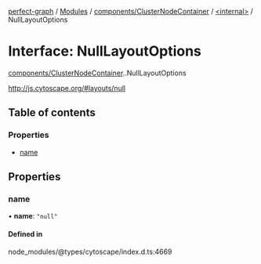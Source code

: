 [perfect-graph](../README.md) / [Modules](../modules.md) / [components/ClusterNodeContainer](../modules/components_ClusterNodeContainer.md) / [<internal\>](../modules/components_ClusterNodeContainer._internal_.md) / NullLayoutOptions

# Interface: NullLayoutOptions

[components/ClusterNodeContainer](../modules/components_ClusterNodeContainer.md).[<internal>](../modules/components_ClusterNodeContainer._internal_.md).NullLayoutOptions

http://js.cytoscape.org/#layouts/null

## Table of contents

### Properties

- [name](components_ClusterNodeContainer._internal_.NullLayoutOptions.md#name)

## Properties

### name

• **name**: ``"null"``

#### Defined in

node_modules/@types/cytoscape/index.d.ts:4669
